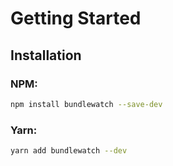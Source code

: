 # Getting Started



## Installation




### NPM:


```bash
npm install bundlewatch --save-dev
```


### Yarn:

```bash
yarn add bundlewatch --dev
```
